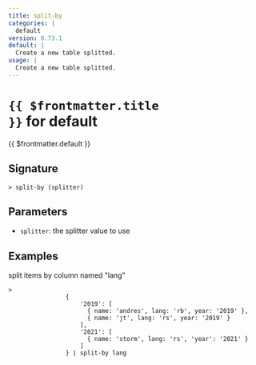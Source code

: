 ```yaml
---
title: split-by
categories: |
  default
version: 0.73.1
default: |
  Create a new table splitted.
usage: |
  Create a new table splitted.
---
```


# <code>{{ $frontmatter.title }}</code> for default

<div class='command-title'>{{ $frontmatter.default }}</div>

## Signature

```> split-by (splitter)```

## Parameters

 -  `splitter`: the splitter value to use

## Examples

split items by column named "lang"
```shell
>
                {
                    '2019': [
                      { name: 'andres', lang: 'rb', year: '2019' },
                      { name: 'jt', lang: 'rs', year: '2019' }
                    ],
                    '2021': [
                      { name: 'storm', lang: 'rs', 'year': '2021' }
                    ]
                } | split-by lang

```
